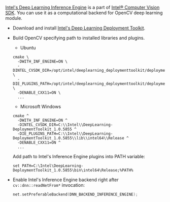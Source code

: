 [Intel's Deep Learning Inference Engine](https://software.intel.com/en-us/inference-engine-devguide) is a part of 
[Intel&reg; Computer Vision SDK](https://software.intel.com/en-us/computer-vision-sdk). You can use it as a computational backend for OpenCV deep learning module.

* Download and install [Intel's Deep Learning Deployment Toolkit](https://software.seek.intel.com/deep-learning-deployment).

* Build OpenCV specifying path to installed libraries and plugins.

  * Ubuntu
  ```
  cmake \
    -DWITH_INF_ENGINE=ON \
    -DINTEL_CVSDK_DIR=/opt/intel/deeplearning_deploymenttoolkit/deployment_tools/ \
    -DIE_PLUGINS_PATH=/opt/intel/deeplearning_deploymenttoolkit/deployment_tools/inference_engine/lib/ubuntu_16.04/intel64/ \
    -DENABLE_CXX11=ON \
    ...
  ```

  * Microsoft Windows
  ```
  cmake ^
    -DWITH_INF_ENGINE=ON ^
    -DINTEL_CVSDK_DIR=C:\\Intel\\DeepLearning-DeploymentToolkit_1.0.5855 ^
    -DIE_PLUGINS_PATH=C:\\Intel\\DeepLearning-DeploymentToolkit_1.0.5855\\lib\\intel64\\Release ^
    -DENABLE_CXX11=ON ^
    ...
  ```

  Add path to Intel's Inference Engine plugins into PATH variable:
  ```
  set PATH=C:\Intel\DeepLearning-DeploymentToolkit_1.0.5855\bin\intel64\Release;%PATH% 
  ```
* Enable Intel's Inference Engine backend right after `cv::dnn::readNetFrom*` invocation:
  ```cpp
  net.setPreferableBackend(DNN_BACKEND_INFERENCE_ENGINE);
  ```